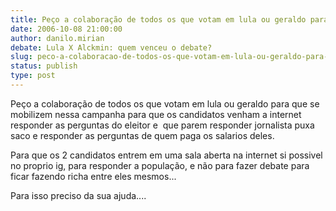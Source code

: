 ```yaml
---
title: Peço a colaboração de todos os que votam em lula ou geraldo para que se mobilizem nessa campanha.
date: 2006-10-08 21:00:00
author: danilo.mirian
debate: Lula X Alckmin: quem venceu o debate?
slug: peco-a-colaboracao-de-todos-os-que-votam-em-lula-ou-geraldo-para-que-se-mobilizem-nessa-campanha
status: publish 
type: post
---
```


Peço a colaboração de todos os que votam em lula ou geraldo para que se mobilizem nessa campanha para que os candidatos venham a internet responder as perguntas do eleitor e  que parem responder jornalista puxa saco e responder as perguntas de quem paga os salarios deles.


Para que os 2 candidatos entrem em uma sala aberta na internet si possivel no proprio ig, para responder a população, e não para fazer debate para ficar fazendo richa entre eles mesmos...


Para isso preciso da sua ajuda....


